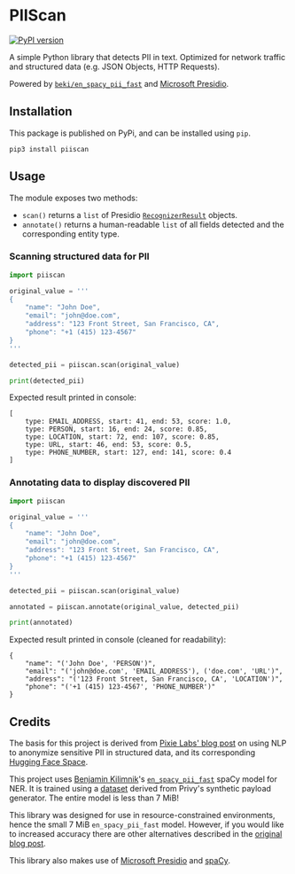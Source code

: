 # PIIScan

[![PyPI version](https://badge.fury.io/py/piiscan.svg)](https://badge.fury.io/py/piiscan)

A simple Python library that detects PII in text. Optimized for network traffic and structured data (e.g. JSON Objects, HTTP Requests).

Powered by [`beki/en_spacy_pii_fast`](https://huggingface.co/beki/en_spacy_pii_fast) and [Microsoft Presidio](https://microsoft.github.io/presidio/).

## Installation

This package is published on PyPi, and can be installed using `pip`.

```
pip3 install piiscan
```

## Usage

The module exposes two methods:
- `scan()` returns a `list` of Presidio [`RecognizerResult`](https://microsoft.github.io/presidio/api/analyzer_python/#presidio_analyzer.RecognizerResult) objects.
- `annotate()` returns a human-readable `list` of all fields detected and the corresponding entity type.

### Scanning structured data for PII

```python
import piiscan

original_value = '''
{
    "name": "John Doe",
    "email": "john@doe.com",
    "address": "123 Front Street, San Francisco, CA",
    "phone": "+1 (415) 123-4567"
}
'''

detected_pii = piiscan.scan(original_value)

print(detected_pii)

```

Expected result printed in console:

```
[
    type: EMAIL_ADDRESS, start: 41, end: 53, score: 1.0, 
    type: PERSON, start: 16, end: 24, score: 0.85, 
    type: LOCATION, start: 72, end: 107, score: 0.85, 
    type: URL, start: 46, end: 53, score: 0.5, 
    type: PHONE_NUMBER, start: 127, end: 141, score: 0.4
]
```

### Annotating data to display discovered PII

```python
import piiscan

original_value = '''
{
    "name": "John Doe",
    "email": "john@doe.com",
    "address": "123 Front Street, San Francisco, CA",
    "phone": "+1 (415) 123-4567"
}
'''

detected_pii = piiscan.scan(original_value)

annotated = piiscan.annotate(original_value, detected_pii)

print(annotated)

```

Expected result printed in console (cleaned for readability):

```
{  
    "name": "('John Doe', 'PERSON')",  
    "email": "('john@doe.com', 'EMAIL_ADDRESS'), ('doe.com', 'URL')",   
    "address": "('123 Front Street, San Francisco, CA', 'LOCATION')", 
    "phone": "('+1 (415) 123-4567', 'PHONE_NUMBER')"
}
```

## Credits

The basis for this project is derived from [Pixie Labs' blog post](https://blog.px.dev/detect-pii/) on using NLP to anonymize sensitive PII in structured data, and its corresponding [Hugging Face Space](https://huggingface.co/spaces/beki/pii-anonymizer).

This project uses [Benjamin Kilimnik](https://kilimnik.org/)'s [`en_spacy_pii_fast`](https://huggingface.co/beki/en_spacy_pii_fast) spaCy model for NER. It is trained using a [dataset](https://huggingface.co/datasets/beki/privy) derived from Privy's synthetic payload generator. The entire model is less than 7 MiB!

This library was designed for use in resource-constrained environments, hence the small 7 MiB `en_spacy_pii_fast` model. However, if you would like to increased accuracy there are other alternatives described in the [original blog post](https://blog.px.dev/detect-pii/).

This library also makes use of [Microsoft Presidio](https://microsoft.github.io/presidio/) and [spaCy](https://spacy.io/).
